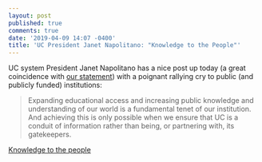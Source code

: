 ```yaml
---
layout: post
published: true
comments: true
date: '2019-04-09 14:07 -0400'
title: 'UC President Janet Napolitano: "Knowledge to the People"'
---
```


UC system President Janet Napolitano has a nice post up today (a great coincidence with [our statement](https://news.library.virginia.edu/2019/04/09/statement-from-deans-and-directors-of-virginia-research-libraries-on-the-university-of-california-systems-termination-of-contract-with-elsevier/)) with a poignant rallying cry to public (and publicly funded) institutions: 

> Expanding educational access and increasing public knowledge and understanding of our world is a fundamental tenet of our institution. And achieving this is only possible when we ensure that UC is a conduit of information rather than being, or partnering with, its gatekeepers. 

[Knowledge to the people ](https://www.linkedin.com/pulse/knowledge-people-janet-napolitano/)
